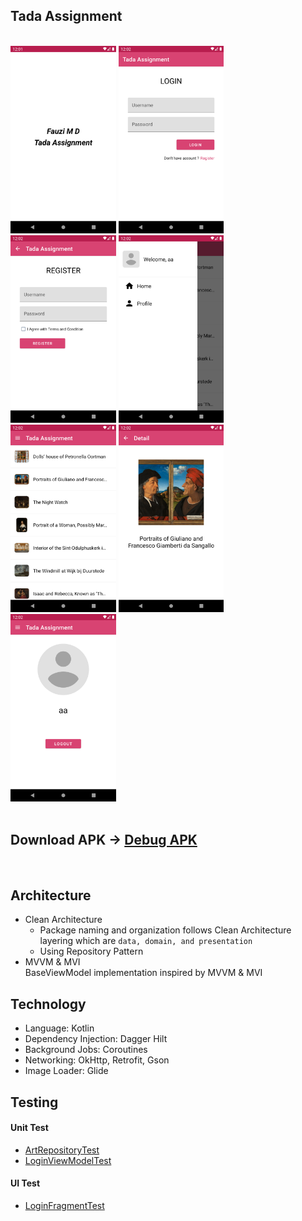 ## Tada Assignment  
<br>
<img src="screenshot/app_screenshot_1.png" height="300" />
<img src="screenshot/app_screenshot_2.png" height="300" />
<img src="screenshot/app_screenshot_3.png" height="300" />
<img src="screenshot/app_screenshot_4.png" height="300" />
<img src="screenshot/app_screenshot_5.png" height="300" />
<img src="screenshot/app_screenshot_6.png" height="300" />
<img src="screenshot/app_screenshot_7.png" height="300" />
<br><br>

## Download APK -> [Debug APK](fauzimd-tada-assignment-debug.apk)

<br>

## Architecture
- Clean Architecture  
    - Package naming and organization follows Clean Architecture layering which are `data, domain, and presentation`
    - Using Repository Pattern
- MVVM & MVI  
BaseViewModel implementation inspired by MVVM & MVI

## Technology
- Language: Kotlin
- Dependency Injection: Dagger Hilt
- Background Jobs: Coroutines
- Networking: OkHttp, Retrofit, Gson
- Image Loader: Glide

## Testing
#### Unit Test  
- [ArtRepositoryTest](app/src/test/java/dev/illwiz/tada/ArtRepositoryTest.kt)
- [LoginViewModelTest](app/src/test/java/dev/illwiz/tada/LoginViewModelTest.kt)

#### UI Test  
- [LoginFragmentTest](app/src/androidTest/java/dev/illwiz/tada/login/LoginFragmentTest.kt)